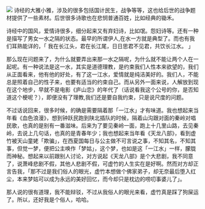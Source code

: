 ![](http://upload-images.jianshu.io/upload_images/48180-38a56eea73d71e25.jpg?imageMogr2/auto-orient/strip%7CimageView2/2/w/1240)
诗经的大雅小雅，涉及的很多包括国计民生，战争等等，这也给后世的战争题材提供了一些素材。后世很多诗歌也在悲悯普通百姓，比如经典的锄禾。

诗经中的国风，爱情诗很多，细分起来又有弃妇诗，比如氓。怨妇诗等。还有一种是描写了男女一水之隔的状态。最早的所谓伊人,在水一方就是典型了。而也有我们耳熟能详的，「 我在长江头，君在长江尾，日日思君不见君，共饮长江水。 」

那么现在问题来了，为什么就要弄出来那一水之隔呢，为什么就不能让两个人在一起呢。有一种说法是这一水，其实是道德理教，是约束我们人性本来欲望的，我们从正面看来，他有他的好处，有了这一江水，爱情就是纯洁美好的。我们人，不能总是照着自己的性子来，也要有适当的约束自己。而从另外一面来说，人解放到现在这个地步，早就不是电影《庐山恋》的年代了（话说看我这个公号的你，是否知道这个梗呢？），即便没有了理教,我们还是要自我约束，只是说尺度的问题。

不过话说回来，很多时候，的确是需要隔着那「一江水」才有味道。我也想起来当年看《血色浪漫》，想到钟跃民跑到陕北插队的时候，隔着山沟跟对面的秦岭对唱民歌，也真的是别有一番滋味。后来为了要见秦岭一面，跑上十几里山路，去见秦岭，去说上几句话，也真的是青春年少；我也想起来当年看《天龙八部》，看到虚竹被天山童姥「欺骗」，在西夏国每日与公主做不可言说之事，不知其名，不知其事，但觉一梦，便把公主唤作「梦姑」，这个梦，也如是这「一江水」一样，朦胧而神秘。想起来以前跟别人讨论，对方说起《天龙八部》是个大悲剧，我不同意了，说萧峰悲剧不假，其他人悲剧不假，可虚竹的人生实在是好啊。然而对方却正言告我，「那不过是我们俗人的眼光，虚竹本想做个佛家弟子，却无奈最后堕入红尘，本来梦姑可以成为永远的美好回忆，而今却只是枕边的唠叨事婆儿了」。

那人说的很有道理，我不能辩驳，不过从我俗人的眼光来看，虚竹真是踩了狗屎运了。所以，还好我是个俗人，哈哈。
